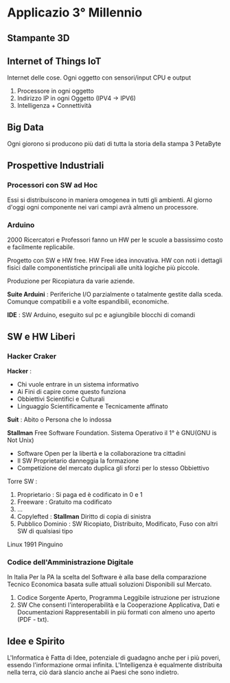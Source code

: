 # Applicazio 3° Millennio

## Stampante 3D

## Internet of Things IoT
Internet delle cose. Ogni oggetto con sensori/input CPU e output
 1. Processore in ogni oggetto
 2. Indirizzo IP in ogni Oggetto (IPV4 -> IPV6)
 3. Intelligenza + Connettività 

## Big Data
Ogni giorono si producono più dati di tutta la storia della stampa 3 PetaByte

## Prospettive Industriali
### Processori con SW ad Hoc
Essi si distribuiscono in maniera omogenea in tutti gli ambienti. Al giorno d'oggi ogni componente nei vari campi avrà almeno un processore.

### Arduino
2000 Ricercatori e Professori fanno un HW per le scuole a bassissimo costo e facilmente replicabile.

Progetto con SW e HW free. HW Free idea innovativa.
HW con noti i dettagli fisici dalle componentistiche principali alle unità logiche più piccole.

Produzione per Ricopiatura da varie aziende.

**Suite Arduini** : Periferiche I/O parzialmente o tatalmente gestite dalla sceda. Comunque compatibili e a volte espandibili, economiche.

**IDE** : SW Arduino, eseguito sul pc e agiungibile blocchi di comandi

## SW e HW Liberi
### Hacker Craker
**Hacker** : 
 - Chi vuole entrare in un sistema informativo
 - Ai Fini di capire come questo funziona
 - Obbiettivi Scientifici e Culturali
 - Linguaggio Scientificamente e Tecnicamente affinato 

**Suit** : Abito o Persona che lo indossa

**Stallman** Free Software Foundation. Sistema Operativo il 1° è GNU(GNU is Not Unix)
 - Software Open per la libertà e la collaborazione tra cittadini
 - Il SW Proprietario danneggia la formazione
 - Competizione del mercato duplica gli sforzi per lo stesso Obbiettivo

Torre SW :
 1. Proprietario : Si paga ed è codificato in 0 e 1
 2. Freeware : Gratuito ma codificato
 3. ...
 4. Copylefted : **Stallman** Diritto di copia di sinistra
 5. Pubblico Dominio : SW Ricopiato, Distribuito, Modificato, Fuso con altri SW di qualsiasi tipo

Linux 1991 Pinguino

### Codice dell'Amministrazione Digitale
In Italia Per la PA la scelta del Software è alla base della comparazione Tecnico Economica basata sulle attuali soluzioni Disponibili sul Mercato.

 1. Codice Sorgente Aperto, Programma Leggibile istruzione per istruzione
 2. SW Che consenti l'interoperabilità e la Cooperazione Applicativa, Dati e Documentazioni Rappresentabili in più formati con almeno uno aperto (PDF - txt).

## Idee e Spirito
L'Informatica è Fatta di Idee, potenziale di guadagno anche per i più poveri, essendo l'informazione ormai infinita.
L'Intelligenza è equalmente distribuita nella terra, ciò darà slancio anche ai Paesi che sono indietro.
